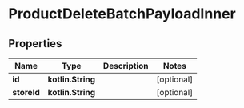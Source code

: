 
# ProductDeleteBatchPayloadInner

## Properties
| Name | Type | Description | Notes |
| ------------ | ------------- | ------------- | ------------- |
| **id** | **kotlin.String** |  |  [optional] |
| **storeId** | **kotlin.String** |  |  [optional] |




